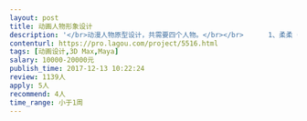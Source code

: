 ```yaml
---                
layout: post       
title: 动画人物形象设计           
description: '</br>动漫人物原型设计，共需要四个人物。</br></br>      1、柔柔（3岁，女）</br>      2、肉肉（3岁，男）</br>      3、王老师（年龄在22-30岁之间，女）</br>      4、幼儿园园长（年龄38-45岁之间，女）</br></br>主要用途：动漫人物用于制作海报、宣传册、四格漫画、动画片等</br></br>        具体要求：</br>        设计要求：</br>        1、要突出人物性格特点，符合行业特征。</br>        2、表现要求场景可由设计师自行创意。</br>        3、作品风格、形式不限，但必须原创。</br>        4、设计规格均为适量文件或像素文件。</br>        5、必须是彩色原稿，能以不同的 比例尺寸清晰显示。</br>        6、可用于各类广告、宣传品及办公用品的印刷。</br>说明：</br> 所设计的作品为原创，为第一次发布。未侵犯他人的著作权。</br> 如有侵犯他人著作权，由设计者承担所有法律责任。</br>'     
contenturl: https://pro.lagou.com/project/5516.html      
tags: [动画设计,3D Max,Maya]            
salary: 10000-20000元          
publish_time: 2017-12-13 10:22:24         
review: 1139人                   
apply: 5人                   
recommend: 4人                   
time_range: 小于1周              
---                 
```

